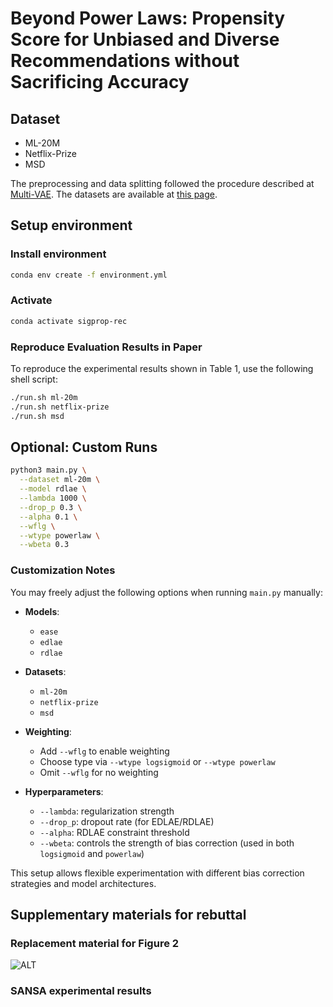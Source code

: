 # Beyond Power Laws: Propensity Score for Unbiased and Diverse Recommendations without Sacrificing Accuracy

## Dataset

- ML-20M
- Netflix-Prize
- MSD

The preprocessing and data splitting followed the procedure described at [Multi-VAE](https://github.com/dawenl/vae_cf).
The datasets are available at [this page]().

## Setup environment
### Install environment
```bash
conda env create -f environment.yml
```
### Activate
```bash
conda activate sigprop-rec
```

### Reproduce Evaluation Results in Paper
To reproduce the experimental results shown in Table 1, use the following shell script:
```bash
./run.sh ml-20m
./run.sh netflix-prize
./run.sh msd
```

## Optional: Custom Runs

```bash
python3 main.py \
  --dataset ml-20m \
  --model rdlae \
  --lambda 1000 \
  --drop_p 0.3 \
  --alpha 0.1 \
  --wflg \
  --wtype powerlaw \
  --wbeta 0.3
```
 
 ### Customization Notes

You may freely adjust the following options when running `main.py` manually:

- **Models**:
  - `ease`
  - `edlae`
  - `rdlae`

- **Datasets**:
  - `ml-20m`
  - `netflix-prize`
  - `msd`

- **Weighting**:
  - Add `--wflg` to enable weighting
  - Choose type via `--wtype logsigmoid` or `--wtype powerlaw`
  - Omit `--wflg` for no weighting

- **Hyperparameters**:
  - `--lambda`: regularization strength
  - `--drop_p`: dropout rate (for EDLAE/RDLAE)
  - `--alpha`: RDLAE constraint threshold
  - `--wbeta`: controls the strength of bias correction (used in both `logsigmoid` and `powerlaw`)

This setup allows flexible experimentation with different bias correction strategies and model architectures.

## Supplementary materials for rebuttal
### Replacement material for Figure 2
![ALT](https://github.com/cars1015/Recsys2025_Logsigmoid/blob/main/image/Figure2.png)

### SANSA experimental results


